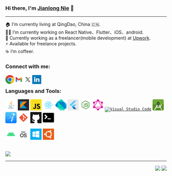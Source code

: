 ### Hi there, I'm [Jianlong Nie][website] 👋
<hr/>

🏠 I’m currently living at QingDao, China 🇨🇳.<br/>
👨‍💻 I’m currently working on  React Native、Flutter、iOS、android.<br/>
🔭 Currently working as a freelancer(mobile development) at [Upwork][upwork].<br/>
⚡ Available for freelance projects.<br/>
☕️ I’m coffeer.<br/>


### Connect with me:

[<img align="left" alt="jianlongnie.com" width="28px" src="https://raw.githubusercontent.com/edent/SuperTinyIcons/master/images/svg/chrome.svg" />][website]
[<img align="left" alt="niejianlong11@gmail.com | Gmail" width="28px" src="https://raw.githubusercontent.com/edent/SuperTinyIcons/master/images/svg/gmail.svg" />][gmail]
[<img align="left" alt="jianlong | Twitter" width="28px" src="https://raw.githubusercontent.com/edent/SuperTinyIcons/master/images/svg/x.svg" />][twitter]
[<img align="left" alt="jianlong | LinkedIn" width="28px" src="https://raw.githubusercontent.com/edent/SuperTinyIcons/master/images/svg/linkedin.svg" />][linkedin]


<br/>

### Languages and Tools:

<code>[<img height="35" title="Java" src="https://raw.githubusercontent.com/edent/SuperTinyIcons/master/images/svg/java.svg">][website]</code>
<code>[<img height="35" title="Kotlin" src="https://raw.githubusercontent.com/edent/SuperTinyIcons/master/images/svg/kotlin.svg">][website]</code> 
<code>[<img height="35" title="Javascript" src="https://raw.githubusercontent.com/edent/SuperTinyIcons/master/images/svg/javascript.svg">][website]</code>
<code>[<img height="35" title="ReactJs/React Native" src="https://raw.githubusercontent.com/edent/SuperTinyIcons/master/images/svg/react.svg">][website]</code>
<code>[<img height="35" title="Dart" src="https://raw.githubusercontent.com/hiennguyen92/hiennguyen92/main/dart.png">][website]</code> 
<code>[<img height="35" title="Flutter" src="https://raw.githubusercontent.com/edent/SuperTinyIcons/master/images/svg/flutter.svg">][website]</code>
<code>[<img height="35" title="NodeJs" src="https://raw.githubusercontent.com/edent/SuperTinyIcons/master/images/svg/nodejs.svg">][website]</code> 
<code>[<img height="35" title="GraphQL" src="https://raw.githubusercontent.com/github/explore/80688e429a7d4ef2fca1e82350fe8e3517d3494d/topics/graphql/graphql.png">][website]</code> 
<code>[<img height="35" title="Visual Studio Code" src="https://img.icons8.com/color/48/000000/visual-studio-code-2019.png">][website]</code> 
<code>[<img height="35" title="Android Studio" src="https://raw.githubusercontent.com/hiennguyen92/hiennguyen92/main/android-studio.png">][website]</code> 
<code>[<img height="35" title="Xcode" src="https://raw.githubusercontent.com/hiennguyen92/hiennguyen92/main/xcode.png">][website]</code> 
<code>[<img height="35" title="Git" src="https://raw.githubusercontent.com/edent/SuperTinyIcons/master/images/svg/git.svg">][website]</code> 
<code>[<img height="35" title="Github" src="https://raw.githubusercontent.com/edent/SuperTinyIcons/master/images/svg/github.svg">][website]</code> 
<code>[<img height="35" title="Terminal" src="https://raw.githubusercontent.com/hiennguyen92/hiennguyen92/main/terminal.png">][website]</code> 



<code>[<img height="35" title="Android" src="https://raw.githubusercontent.com/edent/SuperTinyIcons/master/images/svg/android.svg">][website]</code> 
<code>[<img height="35" title="Mac OS" src="https://raw.githubusercontent.com/edent/SuperTinyIcons/master/images/svg/macos.svg">][website]</code> 
<code>[<img height="35" title="Window" src="https://raw.githubusercontent.com/edent/SuperTinyIcons/master/images/svg/windows.svg">][website]</code> 
<code>[<img height="35" title="Ubuntu" src="https://raw.githubusercontent.com/edent/SuperTinyIcons/master/images/svg/ubuntu.svg">][website]</code> 

<br/>

<a href="https://github.com/Jianlong-Nie">
  <img align="center" src="https://github-readme-stats.vercel.app/api/top-langs/?username=hiennguyen92&layout=compact&theme=material-palenight" />
</a>


<hr/>

<p align="right">
<img src="https://komarev.com/ghpvc/?username=Jianlong-Nie&style=plastic&label=Views"><img>
<img src="https://badges.pufler.dev/visits/Jianlong-Nie/Jianlong-Nie?color=black&logo=github" />
</p>




[website]: https://jianlongnie.com
[twitter]: https://twitter.com/JianlongNie
[linkedin]: https://www.linkedin.com/in/jianlong-nie-2b21a6202
[gmail]: mailto:niejianlong11@gmail.com
[upwork]: https://www.upwork.com/freelancers/jianlongnie
